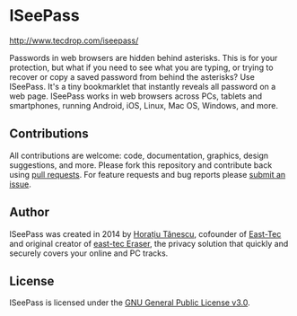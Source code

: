# ISeePass
http://www.tecdrop.com/iseepass/

Passwords in web browsers are hidden behind asterisks. This is for your protection, but what if you need to see what you are typing, or trying to recover or copy a saved password from behind the asterisks? Use ISeePass. It's a tiny bookmarklet that instantly reveals all password on a web page. ISeePass works in web browsers across PCs, tablets and smartphones, running Android, iOS, Linux, Mac OS, Windows, and more.

## Contributions

All contributions are welcome: code, documentation, graphics, design suggestions, and more. Please fork this repository and contribute back using [pull requests](https://github.com/tecdrop/iseepass/pulls). For feature requests and bug reports please [submit an issue](https://github.com/tecdrop/iseepass/issues).

## Author

ISeePass was created in 2014 by [Horațiu Tănescu](https://horatiu.me), cofounder of [East-Tec](https://www.east-tec.com) and original creator of [east-tec Eraser](https://www.east-tec.com/eraser/), the privacy solution that quickly and securely covers your online and PC tracks.

## License

ISeePass is licensed under the [GNU General Public License v3.0](LICENSE).

